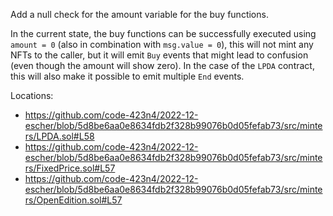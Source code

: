 Add a null check for the amount variable for the buy functions.

In the current state, the buy functions can be successfully executed using `amount = 0` (also in combination with `msg.value = 0`), this will not mint any NFTs to the caller, but it will emit `Buy` events that might lead to confusion (even though the amount will show zero).
In the case of the `LPDA` contract, this will also make it possible to emit multiple `End` events.

Locations:
- https://github.com/code-423n4/2022-12-escher/blob/5d8be6aa0e8634fdb2f328b99076b0d05fefab73/src/minters/LPDA.sol#L58
- https://github.com/code-423n4/2022-12-escher/blob/5d8be6aa0e8634fdb2f328b99076b0d05fefab73/src/minters/FixedPrice.sol#L57
- https://github.com/code-423n4/2022-12-escher/blob/5d8be6aa0e8634fdb2f328b99076b0d05fefab73/src/minters/OpenEdition.sol#L57